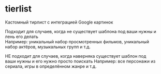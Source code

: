 # tierlist
Кастомный тирлист с интеграцией Google картинок

Подходит для случаев, когда не существует шаблона под ваши нужны и лень его делать  
Например: уникальный набор просмотренных фильмов, уникальный набор актёров, музыкальных групп и т.д.

НЕ подходит для случаев, когда наверняка существует шаблон под ваши нужны и его нужно просто поискать
Например: все персонажи из сериала, игры в определённом жанре и т.д.
